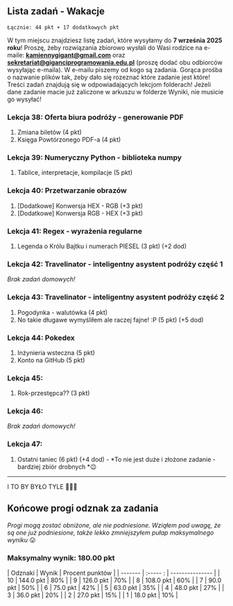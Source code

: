 ## Lista zadań - Wakacje
```
Łącznie: 44 pkt + 17 dodatkowych pkt
```
W tym miejscu znajdziesz listę zadań, które wysyłamy do **7 września 2025 roku**! Proszę, żeby rozwiązania zbiorowo wysłali do Wasi rodzice na e-maile: **kamiennygigant@gmail.com** oraz **sekretariat@giganciprogramowania.edu.pl** (proszę dodać obu odbiorców wysyłając e-maila).
W e-mailu piszemy od kogo są zadania. Gorąca prośba o nazwanie plików tak, żeby dało się rozeznać które zadanie jest które!
Treści zadań znajdują się w odpowiadających lekcjom folderach! Jeżeli dane zadanie macie już zaliczone w arkuszu w folderze Wyniki, nie musicie go wysyłać!



### Lekcja 38: Oferta biura podróży - generowanie PDF
1. Zmiana biletów (4 pkt)
2. Księga Powtórzonego PDF-a (4 pkt)

### Lekcja 39: Numeryczny Python - biblioteka numpy
1. Tablice, interpretacje, kompilacje (5 pkt)

### Lekcja 40: Przetwarzanie obrazów
1. [Dodatkowe] Konwersja HEX - RGB (+3 pkt)
2. [Dodatkowe] Konwersja RGB - HEX (+3 pkt)

### Lekcja 41: Regex - wyrażenia regularne
1. Legenda o Królu Bajtku i numerach PIESEL (3 pkt) (+2 dod)

### Lekcja 42: Travelinator - inteligentny asystent podróży część 1
*Brak zadań domowych!*

### Lekcja 43: Travelinator - inteligentny asystent podróży część 2
1. Pogodynka - walutówka (4 pkt)
2. No takie długawe wymyśliłem ale raczej fajne! :P (5 pkt) (+5 dod)

### Lekcja 44: Pokedex
1. Inżynieria wsteczna (5 pkt)
2. Konto na GitHub (5 pkt)

### Lekcja 45: 
1. Rok-przestępca?? (3 pkt)

### Lekcja 46: 
*Brak zadań domowych!*

### Lekcja 47: 
1. Ostatni taniec (6 pkt) (+4 dod) - *To nie jest duże i złożone zadanie - bardziej zbiór drobnych *😉

---
I TO BY BYŁO TYLE 🎉🎉🎉

## Końcowe progi odznak za zadania
*Progi mogą zostać obniżone, ale nie podniesione. Wziąłem pod uwagę, że są one już podniesione, także lekko zmniejszyłem pułap maksymalnego wyniku* 😛

### Maksymalny wynik: 180.00 pkt

| Odznaki | Wynik         | Procent punktów |
| ------- | :-----      : | --------------- |
| 10      |  144.0 pkt    | 80%             |
| 9       |  126.0 pkt    | 70%             |
| 8       |  108.0 pkt    | 60%             |
| 7       |  90.0 pkt     | 50%             |
| 6       |  75.0 pkt     | 42%             |
| 5       |  63.0 pkt     | 35%             |
| 4       |  48.0 pkt     | 27%             |
| 3       |  36.0 pkt     | 20%             |
| 2       |  27.0 pkt     | 15%             |
| 1       |  18.0 pkt     | 10%             |